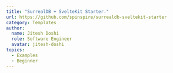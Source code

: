 ```yaml
---
title: "SurrealDB + SvelteKit Starter."
url: https://github.com/spinspire/surrealdb-sveltekit-starter
category: Templates
author:
  name: Jitesh Doshi
  role: Software Engineer
  avatar: jitesh-doshi
topics:
  - Examples
  - Beginner
---
```


